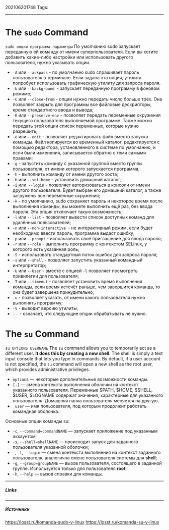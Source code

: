 202106201748
Tags:
___
# The `sudo` Command
`sudo опции программа параметры`
По умолчанию sudo запускает переданную ей команду от имени суперпользователя. Если вы хотите добавить какие-либо настройки или использовать другого пользователя, нужно указывать опции.

- `-A` или `--askpass` - по умолчанию sudo спрашивает пароль пользователя в терминале. Если задана эта опция, утилита попробует использовать графическую утилиту для запроса пароля.
- `-b` или `--background `- запускает переданную программу в фоновом режиме;
- `-C` или `--close-from` - опции нужно передать число больше трёх. Она позволяет закрыть для программы все файловые дескрипторы, кроме стандартного ввода и вывода;
- `-E` или `--preserve-env` - позволяет передать переменные окружения текущего пользователя выполняемой программе. Также можно передать этой опции список переменных, которые нужно разрешить;
- `-e` или `--edit` - позволяет редактировать файл вместо запуска команды. Файл копируется во временный каталог, редактируется с помощью редактора, установленного в системе по умолчанию, и если были изменения, записывается обратно с теми самыми правами;
- `-g` - запустить команду с указанной группой вместо группы пользователя, от имени которого запускается программа;
- `-h` - выполнить команду от имени другого хоста;
- `-H` или `--set-home` - установить домашний каталог;
- `-i` или` --login` - позволяет авторизоваться в консоли от имени другого пользователя. Будет выбран его домашний каталог, а также загружены все переменные окружения;
- `-k` - по умолчанию, sudo сохраняет пароль и некоторое время после выполнения команды, вы можете выполнить ещё раз, без ввода пароля. Эта опция отключает такую возможность;
- `-l` или `--list` - позволяет вывести список доступных команд для удалённых пользователей;
- `-n` или `--non-interactive `- не интерактивный режим, если будет необходимо ввести пароль, программа выдаст ошибку;
- `-p` или `--prompt` - использовать своё приглашение для ввода пароля;
- `-r` или `--role` - выполнить программу с контекстом SELinux, у которого есть указанная роль;
- `-S` - использовать стандартный поток ошибок для запроса пароля;
- `-s` или `--shell` - позволяет запустить указанный командный интерпретатор;
- `-U` или `--User` - вместе с опцией `-l` позволяет посмотреть привилегии для пользователя;
- `-T` или `--timeout` - позволяет установить время выполнения команды, если время истечёт раньше, чем завершится команда, то она будет завершена принудительно;
- `-u` - позволяет указать, от имени какого пользователя нужно выполнять программу;
- `-V` - выводит версию утилиты;
- `-- `- означает, что следующие опции обрабатывать не нужно.

# The `su` Command
`su OPTIONS USERNAME`
The `su` command allows you to temporarily act as a different user. **It does this by creating a new shell**. The shell is simply a text input console that lets you type in commands. By default, if a user account is not specified, the `su` command will open a new shell as the root user, which provides administrative privileges.

-  `option`s — некоторые дополнительные возможности команды.
-   `[-]` — смена контекста выполнения оболочки на контекст указанного пользователя. Переменные $PATH, $HOME, $SHELL, $USER, $LOGNAME содержат значения, характерные для указанного пользователя. Домашняя папка пользователя меняется на другую.
-  ` user` — имя пользователя, под которым продолжит работать командная оболочка.


Основные опции команды su:
-   `-c`, `--command=commandNAME` — запускает приложение под указанным аккаунтом;
-  `-s`, `--shell=shellNAME` — происходит запуск для заданного пользователя указанной оболочки;
-   `-`, `-l`, `--login` — смена контекста выполнения на контекст заданного пользователя, аналогична смене пользователя системы для **shell**;
-   `-g`, `--group=groupNAME` — вызов пользователя, состоящего в заданной группе. Используется только для пользователя **root**;
-   `-h`, `--help` — вызов справки для команды.



___
##### Links


---
##### Источники
https://losst.ru/komanda-sudo-v-linux
https://losst.ru/komanda-su-v-linux